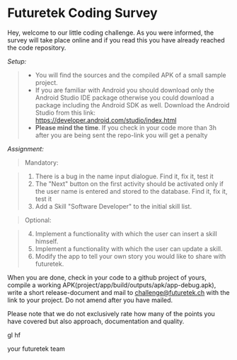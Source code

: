Futuretek Coding Survey
===================


Hey,
welcome to our little coding challenge. As you were informed, the survey will take place online and if you read this you have already reached the code repository.

*Setup:*
> - You will find the sources and the compiled APK of a small sample project. 
> - If you are familiar with Android you should download only the Android Studio IDE package otherwise you could download a package including the Android SDK as well. Download the Android Studio from this link: https://developer.android.com/studio/index.html
> - **Please mind the time**. If you check in your code more than 3h after you are being sent the repo-link you will get a penalty


*Assignment:*

> Mandatory:

> 1. There is a bug in the name input dialogue. Find it, fix it, test it
> 2. The "Next" button on the first activity should be activated only if the user name is entered and stored to the database. Find it, fix it, test it
> 3. Add a Skill "Software Developer" to the initial skill list.


> Optional:

> 4. Implement a functionality with which the user can insert a skill himself.
> 5. Implement a functionality with which the user can update a skill.
> 6. Modify the app to tell your own story you would like to share with futuretek.

When you are done, check in your code to a github project of yours, compile a working APK(project/app/build/outputs/apk/app-debug.apk), write a short release-document and mail to challenge@futuretek.ch with the link to your project. Do not amend after you have mailed.

Please note that we do not exclusively rate how many of the points you have covered but also approach, documentation and quality. 

gl hf

your futuretek team
